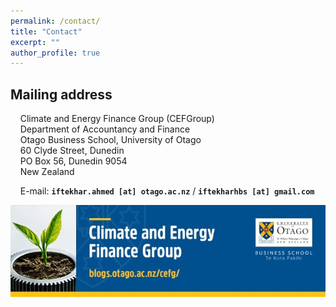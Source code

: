 ```yaml
---
permalink: /contact/
title: "Contact"
excerpt: ""
author_profile: true
---
```

## Mailing address
&nbsp;&nbsp;&nbsp;&nbsp;Climate and Energy Finance Group (CEFGroup)\
&nbsp;&nbsp;&nbsp;&nbsp;Department of Accountancy and Finance\
&nbsp;&nbsp;&nbsp;&nbsp;Otago Business School, University of Otago\
&nbsp;&nbsp;&nbsp;&nbsp;60 Clyde Street, Dunedin\
&nbsp;&nbsp;&nbsp;&nbsp;PO Box 56, Dunedin 9054\
&nbsp;&nbsp;&nbsp;&nbsp;New Zealand

&nbsp;&nbsp;&nbsp;&nbsp;E-mail: **`iftekhar.ahmed [at] otago.ac.nz`** / **`iftekharhbs [at] gmail.com`**

![](../images/cefgroup_logo.jpg)
